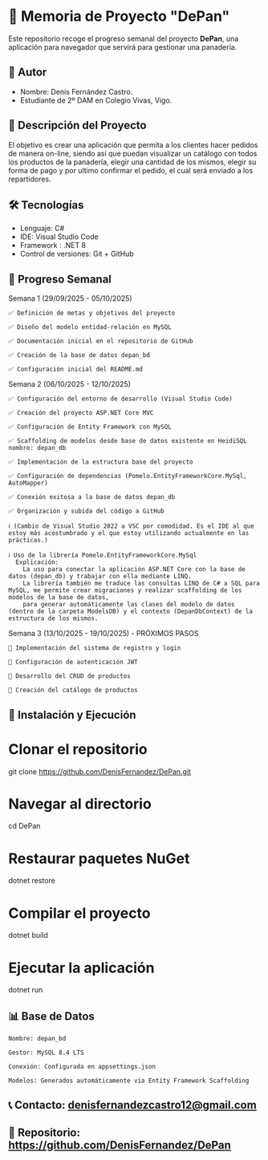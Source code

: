 # 📝 Memoria de Proyecto "DePan"

Este repositorio recoge el progreso semanal del proyecto **DePan**, una aplicación para navegador que servirá para gestionar una panadería.

## 👤 Autor
  - Nombre: Denis Fernández Castro.
- Estudiante de 2º DAM en Colegio Vivas, Vigo.

## 📖 Descripción del Proyecto
El objetivo es crear una aplicación que permita a los clientes hacer pedidos de manera on-line, siendo así que puedan visualizar un catálogo con todos los productos de la panadería,
elegir una cantidad de los mismos, elegir su forma de pago y por ultimo confirmar el pedido, el cual será enviado a los repartidores.

## 🛠️ Tecnologías
- Lenguaje: C#
- IDE: Visual Studio Code 
- Framework : .NET 8
- Control de versiones: Git + GitHub

## 📅 Progreso Semanal
Semana 1 (29/09/2025 - 05/10/2025)

    ✅ Definición de metas y objetivos del proyecto

    ✅ Diseño del modelo entidad-relación en MySQL

    ✅ Documentación inicial en el repositorio de GitHub

    ✅ Creación de la base de datos depan_bd

    ✅ Configuración inicial del README.md

Semana 2 (06/10/2025 - 12/10/2025)

    ✅ Configuración del entorno de desarrollo (Visual Studio Code)

    ✅ Creación del proyecto ASP.NET Core MVC

    ✅ Configuración de Entity Framework con MySQL

    ✅ Scaffolding de modelos desde base de datos existente en HeidiSQL nombre: depan_db

    ✅ Implementación de la estructura base del proyecto

    ✅ Configuración de dependencias (Pomelo.EntityFrameworkCore.MySql, AutoMapper)

    ✅ Conexión exitosa a la base de datos depan_db

    ✅ Organización y subida del código a GitHub
    
    ℹ️ (Cambio de Visual Studio 2022 a VSC por comodidad. Es el IDE al que estoy más acostumbrado y el que estoy utilizando actualmente en las prácticas.)
    
    ℹ️ Uso de la librería Pomelo.EntityFrameworkCore.MySql
      Explicación:
        La uso para conectar la aplicación ASP.NET Core con la base de datos (depan_db) y trabajar con ella mediante LINQ.
        La librería también me traduce las consultas LINQ de C# a SQL para MySQL, me permite crear migraciones y realizar scaffolding de los modelos de la base de datos, 
        para generar automáticamente las clases del modelo de datos (dentro de la carpeta ModelsDB) y el contexto (DepanDbContext) de la estructura de los mismos.
        

Semana 3 (13/10/2025 - 19/10/2025) - PRÓXIMOS PASOS

    🔄 Implementación del sistema de registro y login

    🔄 Configuración de autenticación JWT

    🔄 Desarrollo del CRUD de productos

    🔄 Creación del catálogo de productos

## 🚀 Instalación y Ejecución
# Clonar el repositorio
git clone https://github.com/DenisFernandez/DePan.git

# Navegar al directorio
cd DePan

# Restaurar paquetes NuGet
dotnet restore

# Compilar el proyecto
dotnet build

# Ejecutar la aplicación
dotnet run

## 📊 Base de Datos

    Nombre: depan_bd

    Gestor: MySQL 8.4 LTS

    Conexión: Configurada en appsettings.json

    Modelos: Generados automáticamente via Entity Framework Scaffolding
    
## 📞 Contacto: denisfernandezcastro12@gmail.com
## 🔗 Repositorio: https://github.com/DenisFernandez/DePan

    
